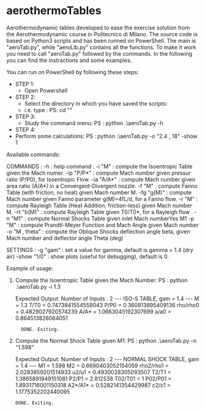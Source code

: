 # aerothermoTables
Aerothermodynamic tables developed to ease the exercise solution from the Aerothermodynamic course in Politecnico di Milano.
The source code is based on Python3 scripts and has been runned on PowerShell. 
The main is "aeroTab.py", while "aeroLib.py" contains all the functions.
To make it work you need to call "aeroTab.py" followed by the commands.
In the following you can find the instractions and some examples.

You can run on PowerShell by following these steps:
- STEP 1: 
  - Open Powershell
- STEP 2: 
  - Select the directory in which you have saved the scripts: 
  - i.e. type :
    PS: cd "<PATH>"
- STEP 3:
  - Study the command menu:
    PS : python .\aeroTab.py -h
 - STEP 4: 
  - Perform some calculations:
    PS : python .\aeroTab.py -o "2.4 , 18"  -show 1

Available commands:

COMMANDS       :
 -h              : help command .
 -i "M"          : compute the Isoentropic Table given the Mach numer.
 -ip "P/P*"      : compute Mach number given pressur ratio (P/P0), for Isoentropic Flow.
 -ia "A/A*"      : compute Mach number given area ratio (A/A*) in a Convergent-Divergent nozzle.
 -f "M"          : compute Fanno Table (with friction, no heat) given Mach number M.
 -fg "g(M)"      : compute Mach number given Fanno parameter g(M)=4fL/d, for a Fanno flow.
 -r "M"          : compute Rayleigh Table (Heat Addition, friction-less) given Mach number M.
 -rt "b(M)"      : compute Rayleigh Table given T0/T0*, for a Rayleigh flow .
 -n "M1"         : compute Normal Shocks Table given inlet Mach numberYes  M1
 -p "M"          : compute Prandtl-Meyer Function and Mach Angle  given Mach number
 -o "M , theta"  : compute the Oblique Shocks deflection angle beta, given Mach number and deflector angle Theta (deg)

SETTINGS   :
 -g "gam"    : set a value for gamma, default is gamma = 1.4 (dry air)
 -show "1/0" : show plots (useful for debugging), default is 0.
 
 Example of usage: 
 1. Compute the Isoentropic Table given the Mach Number:
    PS : python .\aeroTab.py -i 1.3
    
    Expected Output: 
          Number of Inputs :  2
          --- ISO-S TABLE, gam =  1.4  ---
          M =  1.3
          T/T0 = 0.7473841554559043
          P/P0 = 0.360913895409136
          rho/rho0 = 0.4829027920574239
          A/A* = 1.0663045192307699
          a/a0 = 0.864513826064051

          DONE. Exiting.
  
 2. Compute the Normal Shock Table given M1:
    PS : python .\aeroTab.py -n "1.598" 
  
    Expected Output: 
        Number of Inputs :  2
        --- NORMAL SHOCK TABLE, gam =  1.4  ---
        M1 =  1.598
        M2 =  0.6690403052154059
        rho2/rho1 = 2.0283859201514933
        u2/u1 = 0.4930028305093507
        T2/T1 = 1.3865891949151081
        P2/P1 = 2.812538
        T02/T01 = 1
        P02/P01 = 1.8931716001150318
        A2*/A1* = 0.5282141354429987
        c2/c1 = 1.1775352202440095

        DONE. Exiting.
 
